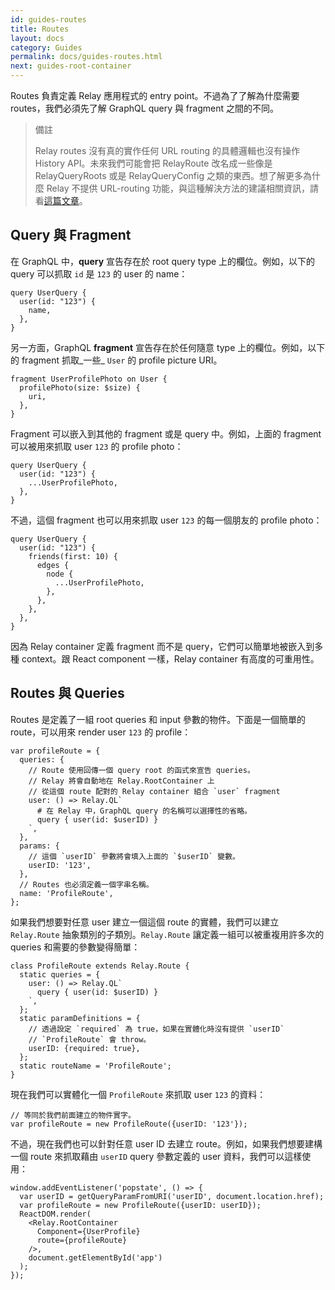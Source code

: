 ```yaml
---
id: guides-routes
title: Routes
layout: docs
category: Guides
permalink: docs/guides-routes.html
next: guides-root-container
---
```


Routes 負責定義 Relay 應用程式的 entry point。不過為了了解為什麼需要 routes，我們必須先了解 GraphQL query 與 fragment 之間的不同。

> 備註
>
> Relay routes 沒有真的實作任何 URL routing 的具體邏輯也沒有操作 History API。未來我們可能會把 RelayRoute 改名成一些像是 RelayQueryRoots 或是 RelayQueryConfig 之類的東西。想了解更多為什麼 Relay 不提供 URL-routing 功能，與這種解決方法的建議相關資訊，請看[這篇文章](https://medium.com/@cpojer/relay-and-routing-36b5439bad9)。

## Query 與 Fragment

在 GraphQL 中，**query** 宣告存在於 root query type 上的欄位。例如，以下的 query 可以抓取 `id` 是 `123` 的 user 的 name：

```
query UserQuery {
  user(id: "123") {
    name,
  },
}
```

另一方面，GraphQL **fragment** 宣告存在於任何隨意 type 上的欄位。例如，以下的 fragment 抓取_一些_ `User` 的 profile picture URI。

```
fragment UserProfilePhoto on User {
  profilePhoto(size: $size) {
    uri,
  },
}
```

Fragment 可以嵌入到其他的 fragment 或是 query 中。例如，上面的 fragment 可以被用來抓取 user `123` 的 profile photo：

```
query UserQuery {
  user(id: "123") {
    ...UserProfilePhoto,
  },
}
```

不過，這個 fragment 也可以用來抓取 user `123` 的每一個朋友的 profile photo：

```
query UserQuery {
  user(id: "123") {
    friends(first: 10) {
      edges {
        node {
          ...UserProfilePhoto,
        },
      },
    },
  },
}
```

因為 Relay container 定義 fragment 而不是 query，它們可以簡單地被嵌入到多種 context。跟 React component 一樣，Relay container 有高度的可重用性。

## Routes 與 Queries

Routes 是定義了一組 root queries 和 input 參數的物件。下面是一個簡單的 route，可以用來 render user `123` 的 profile：

```
var profileRoute = {
  queries: {
    // Route 使用回傳一個 query root 的函式來宣告 queries。
    // Relay 將會自動地在 Relay.RootContainer 上
    // 從這個 route 配對的 Relay container 組合 `user` fragment
    user: () => Relay.QL`
      # 在 Relay 中，GraphQL query 的名稱可以選擇性的省略。
      query { user(id: $userID) }
    `,
  },
  params: {
    // 這個 `userID` 參數將會填入上面的 `$userID` 變數。
    userID: '123',
  },
  // Routes 也必須定義一個字串名稱。
  name: 'ProfileRoute',
};
```

如果我們想要對任意 user 建立一個這個 route 的實體，我們可以建立 `Relay.Route` 抽象類別的子類別。`Relay.Route` 讓定義一組可以被重複用許多次的 queries 和需要的參數變得簡單：

```
class ProfileRoute extends Relay.Route {
  static queries = {
    user: () => Relay.QL`
      query { user(id: $userID) }
    `,
  };
  static paramDefinitions = {
    // 透過設定 `required` 為 true，如果在實體化時沒有提供 `userID`
    // `ProfileRoute` 會 throw。
    userID: {required: true},
  };
  static routeName = 'ProfileRoute';
}
```

現在我們可以實體化一個 `ProfileRoute` 來抓取 user `123` 的資料：

```
// 等同於我們前面建立的物件實字。
var profileRoute = new ProfileRoute({userID: '123'});
```

不過，現在我們也可以針對任意 user ID 去建立 route。例如，如果我們想要建構一個 route 來抓取藉由 `userID` query 參數定義的 user 資料，我們可以這樣使用：

```
window.addEventListener('popstate', () => {
  var userID = getQueryParamFromURI('userID', document.location.href);
  var profileRoute = new ProfileRoute({userID: userID});
  ReactDOM.render(
    <Relay.RootContainer
      Component={UserProfile}
      route={profileRoute}
    />,
    document.getElementById('app')
  );
});
```
